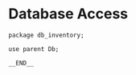 # Database Access

<!-- %% svg-grid: code -->

~~~~
package db_inventory;

use parent Db;

__END__
~~~~
